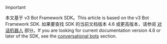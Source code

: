 > [!Important]
> <span data-ttu-id="8063e-101">本文基于 v3 Bot Framework SDK。</span><span class="sxs-lookup"><span data-stu-id="8063e-101">This article is based on the v3 Bot Framework SDK.</span></span> <span data-ttu-id="8063e-102">如果要查找 SDK 的当前文档版本 4.6 或更高版本，请参阅 [对话机器人](~/bots/what-are-bots.md) 部分。</span><span class="sxs-lookup"><span data-stu-id="8063e-102">If you are looking for current documentation version 4.6 or later of the SDK, see the [conversational bots](~/bots/what-are-bots.md) section.</span></span>
